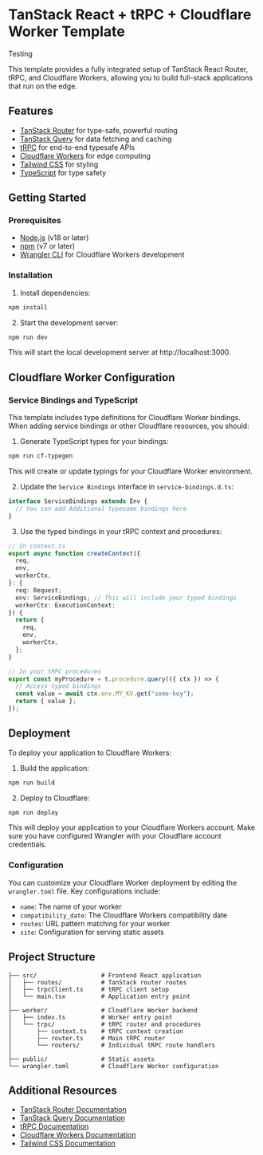 # TanStack React + tRPC + Cloudflare Worker Template

Testing

This template provides a fully integrated setup of TanStack React Router, tRPC, and Cloudflare Workers, allowing you to build full-stack applications that run on the edge.

## Features

- [TanStack Router](https://tanstack.com/router) for type-safe, powerful routing
- [TanStack Query](https://tanstack.com/query) for data fetching and caching
- [tRPC](https://trpc.io/) for end-to-end typesafe APIs
- [Cloudflare Workers](https://workers.cloudflare.com/) for edge computing
- [Tailwind CSS](https://tailwindcss.com/) for styling
- [TypeScript](https://www.typescriptlang.org/) for type safety

## Getting Started

### Prerequisites

- [Node.js](https://nodejs.org/) (v18 or later)
- [npm](https://www.npmjs.com/) (v7 or later)
- [Wrangler CLI](https://developers.cloudflare.com/workers/wrangler/install-and-update/) for Cloudflare Workers development

### Installation

1. Install dependencies:

```bash
npm install
```

2. Start the development server:

```bash
npm run dev
```

This will start the local development server at http://localhost:3000.

## Cloudflare Worker Configuration

### Service Bindings and TypeScript

This template includes type definitions for Cloudflare Worker bindings. When adding service bindings or other Cloudflare resources, you should:

1. Generate TypeScript types for your bindings:

```bash
npm run cf-typegen
```

This will create or update typings for your Cloudflare Worker environment.

2. Update the `Service Bindings` interface in `service-bindings.d.ts`:

```typescript
interface ServiceBindings extends Env {
  // You can add Additional typesame bindings here
}
```

3. Use the typed bindings in your tRPC context and procedures:

```typescript
// In context.ts
export async function createContext({
  req,
  env,
  workerCtx,
}: {
  req: Request;
  env: ServiceBindings; // This will include your typed bindings
  workerCtx: ExecutionContext;
}) {
  return {
    req,
    env,
    workerCtx,
  };
}

// In your tRPC procedures
export const myProcedure = t.procedure.query(({ ctx }) => {
  // Access typed bindings
  const value = await ctx.env.MY_KV.get("some-key");
  return { value };
});
```

## Deployment

To deploy your application to Cloudflare Workers:

1. Build the application:

```bash
npm run build
```

2. Deploy to Cloudflare:

```bash
npm run deploy
```

This will deploy your application to your Cloudflare Workers account. Make sure you have configured Wrangler with your Cloudflare account credentials.

### Configuration

You can customize your Cloudflare Worker deployment by editing the `wrangler.toml` file. Key configurations include:

- `name`: The name of your worker
- `compatibility_date`: The Cloudflare Workers compatibility date
- `routes`: URL pattern matching for your worker
- `site`: Configuration for serving static assets

## Project Structure

```
├── src/                  # Frontend React application
│   ├── routes/           # TanStack router routes
│   ├── trpcClient.ts     # tRPC client setup
│   └── main.tsx          # Application entry point
│
├── worker/               # Cloudflare Worker backend
│   ├── index.ts          # Worker entry point
│   └── trpc/             # tRPC router and procedures
│       ├── context.ts    # tRPC context creation
│       ├── router.ts     # Main tRPC router
│       └── routers/      # Individual tRPC route handlers
│
├── public/               # Static assets
└── wrangler.toml         # Cloudflare Worker configuration
```

## Additional Resources

- [TanStack Router Documentation](https://tanstack.com/router/latest/docs/overview)
- [TanStack Query Documentation](https://tanstack.com/query/latest/docs/react/overview)
- [tRPC Documentation](https://trpc.io/docs)
- [Cloudflare Workers Documentation](https://developers.cloudflare.com/workers/)
- [Tailwind CSS Documentation](https://tailwindcss.com/docs)
